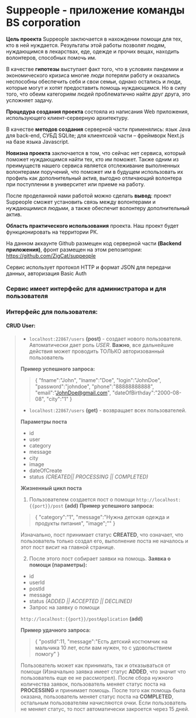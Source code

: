# Suppeople - приложение команды BS corporation 
**Цель проекта**  Suppeople заключается в нахождении помощи для тех, кто в ней нуждается. Результаты этой работы позволят людям, нуждающимся в лекарствах, еде, одежде и прочих вещах, находить волонтеров, способных помочь им.

В качестве  **гипотезы**  выступает факт того, что в условиях пандемии и экономического кризиса многие люди потеряли работу и оказались неспособны обеспечить себя и свои семьи, однако остались и люди, которые могут и хотят предоставить помощь нуждающимся. Но в силу того, что обеим категориям людей проблематично найти друг друга, это усложняет задачу.

**Процедура создания проекта** состояла из написания Web приложения, использующего клиент-серверную архитектуру.

В качестве  **методов создания**  серверной части применялись: язык Java для back-end, СУБД SQLite; для клиентской части – фреймворк Next.js на базе языка Javascript.

**Новизна проекта** заключается в том, что сейчас нет сервиса, который поможет нуждающимся найти тех, кто им поможет. Также одним из преимуществ нашего сервиса является отслеживание выполненных волонтерами поручений, что поможет им в будущем использовать их профиль как дополнительный актив, выгодно отличающий волонтера при поступлении в университет или приеме на работу.

После проделанной нами работой можно сделать  **вывод**: проект Suppeople сможет установить связь между волонтерами и нуждающимися людьми, а также обеспечит волонтеру дополнительный актив.

**Область практического использования** проекта. Наш проект будет функционировать на территории РК.

На данном аккаунте Github размещен код серверной части **(Backend приложения)**, фронт размещен на этом репозитории: https://github.com/ZigCat/suppeople
 
Сервис использует протокол HTTP и формат JSON для передачи данных, авторизация Basic Auth
### Сервис имеет интерфейс для администратора и для пользователя
 ### Интерфейс для пользователя:
 #### CRUD User:
> - `localhost:22867/users` **(post)** - создает нового пользователя. Автоматически дает роль *USER*. **Важно**, все дальнейшие действия может проводить ТОЛЬКО авторизованный пользователь
>
> **Пример успешного запроса:**
>> {
>> "fname":"John",
>>  "lname":"Doe",
>>  "login":"JohnDoe",
>>  "password":"johndoe",
>>  "phone":"88888888888",
>>  "email":"JohnDoe@gmail.com",
>>  "dateOfBirthday":"2000-08-08",
>>  "city":"1"
>>  }
> - `localhost:22867/users` **(get)** - возвращает всех пользователей.
> 
> **Параметры поста**
>- id
>- user
>- category
>- message
>- city
>- image
>- dateOfCreate
>- status  *(CREATED|| PROCESSING || COMPLETED)*
>
> **Жизненный цикл поста**
>>
> 1. Пользователем создается пост о помощи
>  `http://localhost:{{port}}/post` **(add)**
>  **Пример успешного запроса:**
>>  {
>>  "category":"1",
>>  "message":"Нужна детская одежда и продукты питания",
>>  "image";""
>>  }
>> 
>  Изначально, пост принимает статус **CREATED**, что означает, что пользователь только создал его, выполнение поста не началось и этот пост висит на главной странице.
> 
> 2. После этого пост собирает заявки на помощь.
> **Заявка о помощи (параметры):**
>- id
> - userId
> - postId
> - message
> - status *(ADDED || ACCEPTED || DECLINED)*
> - Запрос на заявку о помощи
> 
> `http://localhost:{{port}}/postApplication` **(add)**
> 
>  **Пример удачного запроса:**
>> {
>> "postId":11,
>> "message":"Есть детский костюмчик на мальчика 10 лет, если вам нужен, то с удовольствием помогу"
>> }
>
> Пользователь может как принимать, так и отказываться от помощи (Изначально заявка имеет статус **ADDED**, что значит что пользователь еще ее не рассмотрел). После сбора нужного количества заявок, пользователь меняет статус поста на **PROCESSING** и принимает помощь. После того как помощь была оказана, пользователь меняет статус поста на **COMPLETED**, остальным пользователям начисляются очки. Если пользователь не меняет статус, то пост автоматически закроется через 15 дней.
